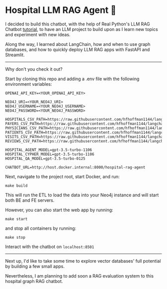 # Hospital LLM RAG Agent 🤖

I decided to build this chatbot, with the help of Real Python's LLM RAG Chatbot [tutorial](https://realpython.com/build-llm-rag-chatbot-with-langchain), to have an LLM project to build upon as I learn new topics and experiment with new ideas.

Along the way, I learned about LangChain, how and when to use graph databases, and how to quickly deploy LLM RAG apps with FastAPI and Streamlit.

----

Why don't you check it out? 

Start by cloning this repo and adding a .env file with the following environment variables:

```
OPENAI_API_KEY=<YOUR_OPENAI_API_KEY>

NEO4J_URI=<YOUR_NEO4J_URI>
NEO4J_USERNAME=<YOUR_NEO4J_USERNAME>
NEO4J_PASSWORD=<YOUR_NEO4J_PASSWORD>

HOSPITALS_CSV_PATH=https://raw.githubusercontent.com/hfhoffman1144/langchain_neo4j_rag_app/main/data/hospitals.csv
PAYERS_CSV_PATH=https://raw.githubusercontent.com/hfhoffman1144/langchain_neo4j_rag_app/main/data/payers.csv
PHYSICIANS_CSV_PATH=https://raw.githubusercontent.com/hfhoffman1144/langchain_neo4j_rag_app/main/data/physicians.csv
PATIENTS_CSV_PATH=https://raw.githubusercontent.com/hfhoffman1144/langchain_neo4j_rag_app/main/data/patients.csv
VISITS_CSV_PATH=https://raw.githubusercontent.com/hfhoffman1144/langchain_neo4j_rag_app/main/data/visits.csv
REVIEWS_CSV_PATH=https://raw.githubusercontent.com/hfhoffman1144/langchain_neo4j_rag_app/main/data/reviews.csv

HOSPITAL_AGENT_MODEL=gpt-3.5-turbo-1106
HOSPITAL_CYPHER_MODEL=gpt-3.5-turbo-1106
HOSPITAL_QA_MODEL=gpt-3.5-turbo-0125

CHATBOT_URL=http://host.docker.internal:8000/hospital-rag-agent
```

Next, navigate to the project root, start Docker, and run:

```
make build
```

This will run the ETL to load the data into your Neo4j instance and will start both BE and FE servers. 

However, you can also start the web app by running:

```
make start
```

and stop all containers by running:

```
make stop
```

Interact with the chatbot on `localhost:8501`

-----

Next up, I'd like to take some time to explore vector databases' full potential by building a few small apps.

Nevertheless, I am planning to add soon a RAG evaluation system to this hospital graph RAG chatbot.


